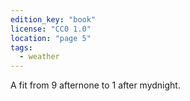 ```yaml
---
edition_key: "book"
license: "CC0 1.0"
location: "page 5"
tags:
  - weather
---
```

A fit from 9 afternone to 1 after
mydnight.
